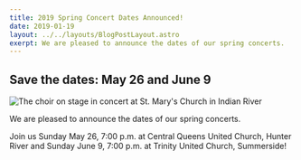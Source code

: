 ```yaml
---
title: 2019 Spring Concert Dates Announced!
date: 2019-01-19 
layout: ../../layouts/BlogPostLayout.astro
exerpt: We are pleased to announce the dates of our spring concerts.
---
```

## Save the dates: May 26 and June 9

![The choir on stage in concert at St. Mary's Church in Indian River](/images/20190119_performancefromaudience.jpg)

We are pleased to announce the dates of our spring concerts.

Join us Sunday May 26, 7:00 p.m. at Central Queens United Church, Hunter River and Sunday June 9, 7:00 p.m. at Trinity United Church, Summerside!
